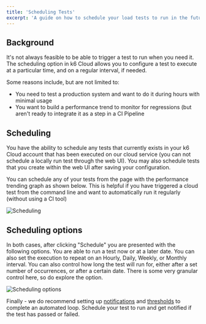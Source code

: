 ```yaml
---
title: 'Scheduling Tests'
excerpt: 'A guide on how to schedule your load tests to run in the future or on a schedule within the k6 Cloud Web UI.'
---
```


## Background

It's not always feasible to be able to trigger a test to run when you need it. The scheduling option in k6 Cloud allows you to configure a test to execute at a particular time, and on a regular interval, if needed.

Some reasons include, but are not limited to:

- You need to test a production system and want to do it during hours with minimal usage
- You want to build a performance trend to monitor for regressions (but aren't ready to integrate it as a step in a CI Pipeline

## Scheduling

You have the ability to schedule any tests that currently exists in your k6 Cloud account that has been executed on our cloud service (you can not schedule a locally run test through the web UI). You may also schedule tests that you create within the web UI after saving your configuration.

You can schedule any of your tests from the page with the performance trending graph as shown below. This is helpful if you have triggered a cloud test from the command line and want to automatically run it regularly (without using a CI tool)

![Scheduling](/images/Scheduling-a-test/scheduling.png)

## Scheduling options

In both cases, after clicking "Schedule" you are presented with the following options. You are able to run a test now or at a later date. You can also set the execution to repeat on an Hourly, Daily, Weekly, or Monthly interval. You can also control how long the test will run for, either after a set number of occurrences, or after a certain date. There is some very granular control here, so do explore the option.

![Scheduling options](/images/Scheduling-a-test/schedule-options.png)

Finally - we do recommend setting up [notifications](/cloud/integrations/notifications) and [thresholds](/using-k6/thresholds) to complete an automated loop. Schedule your test to run and get notified if the test has passed or failed.
